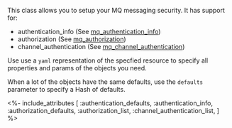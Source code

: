 This class allows you to setup your MQ messaging security. It has support for:

- authentication_info    (See [mq_authentication_info](/docs/mq_config/mq_authentication_info.html))
- authorization          (See [mq_authorization](/docs/mq_config/mq_authorization.html))
- channel_authentication (See [mq_channel_authentication](/docs/mq_config/mq_channel_authentication.html))

 Use use a `yaml` representation of the specfied resource to specify all properties and params of the objects you need. 
 
 When a lot of the objects  have the same defaults, use the `defaults` parameter to specify a Hash of defaults.


<%- include_attributes [
  :authentication_defaults,
  :authentication_info,
  :authorization_defaults,
  :authorization_list,
  :channel_authentication_list,
] %>
